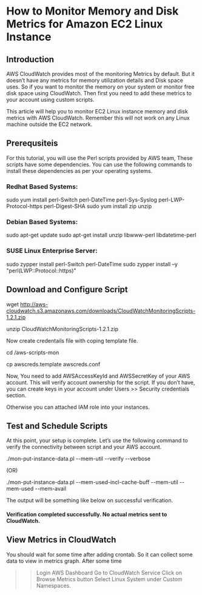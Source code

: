 # How to Monitor Memory and Disk Metrics for Amazon EC2 Linux Instance

## Introduction
AWS CloudWatch provides most of the monitoring Metrics by default. But it doesn’t have any metrics for memory utilization details and Disk space uses. So if you want to monitor the memory on your system or monitor free disk space using CloudWatch. Then first you need to add these metrics to your account using custom scripts.

This article will help you to monitor EC2 Linux instance memory and disk metrics with AWS CloudWatch. Remember this will not work on any Linux machine outside the EC2 network.

## Prerequsiteis
For this tutorial, you will use the Perl scripts provided by AWS team, These scripts have some dependencies. You can use the following commands to install these dependencies as per your operating systems.

### Redhat Based Systems:

sudo yum install perl-Switch perl-DateTime perl-Sys-Syslog perl-LWP-Protocol-https perl-Digest-SHA
sudo yum install zip unzip

### Debian Based Systems:

sudo apt-get update
sudo apt-get install unzip libwww-perl libdatetime-perl

### SUSE Linux Enterprise Server:

sudo zypper install perl-Switch perl-DateTime
sudo zypper install –y "perl(LWP::Protocol::https)"

## Download and Configure Script

wget  http://aws-cloudwatch.s3.amazonaws.com/downloads/CloudWatchMonitoringScripts-1.2.1.zip

unzip CloudWatchMonitoringScripts-1.2.1.zip

Now create credentails file with coping template file.

cd /aws-scripts-mon

cp awscreds.template awscreds.conf

Now, You need to add AWSAccessKeyId and AWSSecretKey of your AWS account. This will verify account ownership for the script. If you don’t have, you can create keys in your account under Users >> Security credentials section.

Otherwise you can attached IAM role into your instances.

## Test and Schedule Scripts
At this point, your setup is complete. Let’s use the following command to verify the connectivity between script and your AWS account.

./mon-put-instance-data.pl --mem-util --verify --verbose

(OR)

./mon-put-instance-data.pl --mem-used-incl-cache-buff --mem-util --mem-used --mem-avail

The output will be something like below on successful verification.

#### Verification completed successfully. No actual metrics sent to CloudWatch.
 
## View Metrics in CloudWatch
You should wait for some time after adding crontab. So it can collect some data to view in metrics graph. After some time

>> Login AWS Dashboard
>> Go to CloudWatch Service
>> Click on Browse Metrics button
>> Select Linux System under Custom Namespaces.
